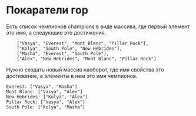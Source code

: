 # Покаратели гор

Есть список чемпионов champions в виде массива, где первый элемент это имя, а следующие это достижения.

```
    ["Vasya", "Everest", "Mont Blanc", "Pillar Rock"],  
    ["Kolya", "South Pole", "New Hebrides"],  
    ["Masha", "Everest", "South Pole"],
    ["Alex", "New Hebrides", "Mont Blanc", "Pillar Rock"]
```

Нужно создать новый массив наоборот, где имя свойства это достижение, а элементы в нем это имя чемпионов.

```
Everest: ["Vasya", "Masha"]
Mont Blanc: ["Vasya", "Alex"]
New Hebrides: ["Kolya", "Alex"]
Pillar Rock: ["Vasya", "Alex"]
South Pole: ["Kolya", "Masha"]
```
